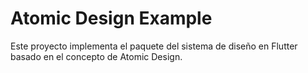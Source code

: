 # Atomic Design Example

Este proyecto implementa el paquete del sistema de diseño en Flutter basado en el concepto de Atomic Design.
